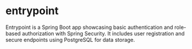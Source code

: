 # entrypoint
Entrypoint is a Spring Boot app showcasing basic authentication and role-based authorization with Spring Security. It includes user registration and secure endpoints using PostgreSQL for data storage.
